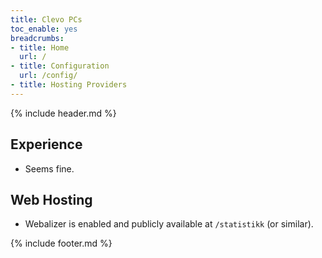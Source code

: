 ```yaml
---
title: Clevo PCs
toc_enable: yes
breadcrumbs:
- title: Home
  url: /
- title: Configuration
  url: /config/
- title: Hosting Providers
---
```

{% include header.md %}

## Experience

- Seems fine.

## Web Hosting

- Webalizer is enabled and publicly available at `/statistikk` (or similar).

{% include footer.md %}
